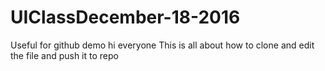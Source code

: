 # UIClassDecember-18-2016
Useful for github demo
hi everyone
This is all about how to clone and edit the file and push it to repo